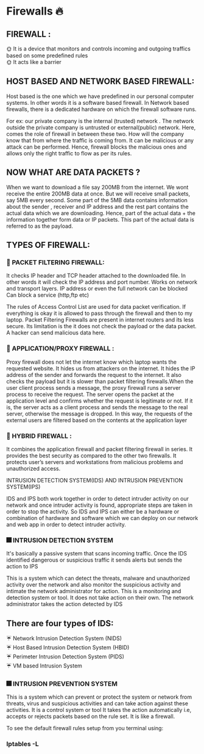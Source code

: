 # Firewalls :fire:

## FIREWALL :

:sun_with_face: It is a device that monitors and controls incoming and outgoing traffics based on some predefined rules<br>
:sun_with_face: It acts like a barrier <br>

 ## HOST BASED AND NETWORK BASED FIREWALL:

Host based is the one which we have predefined in our personal computer systems. In other words it is a software based firewall.
In Network based firewalls, there is a dedicated hardware on which the firewall software runs.

For ex: our private company is the internal (trusted) network . The network outside the private company is untrusted or external(public) network. Here, comes the role of firewall in between these two. How will the company know that from where the traffic is coming from. It can be malicious or any attack can be performed. Hence, firewall blocks the malicious ones and allows only the right traffic to flow as per its rules.

## NOW WHAT ARE DATA PACKETS ?

When we want to download a file say 200MB from the internet. We wont receive the entire 200MB data at once. But we will receive small packets, say 5MB every second. Some part of the 5MB data contains information about the sender , receiver and IP address and the rest part contains the actual data which we are downloading. Hence, part of the actual data + the information together form data or IP packets. This part of the actual data is referred to as the payload. 

## TYPES OF FIREWALL:

### :anger: PACKET FILTERING FIREWALL: 
It checks IP header and TCP header attached to the downloaded file. In other words it will check the IP address and port number. 
Works on network and transport layers.
IP address or even the full network can be blocked
Can block a service (http,ftp etc)

The rules of Access Control List are used for data packet verification. If everything is okay it is allowed to pass through the firewall and then to my laptop. Packet Filtering Firewalls are present in internet routers and its less secure. Its limitation is the it does not check the payload or the data packet. A hacker can send malicious data here.

### :anger: APPLICATION/PROXY FIREWALL :

Proxy firewall does not let the internet know which laptop wants the requested website. It hides us from attackers on the internet. It hides the IP address of the sender and forwards the request to the internet. It also checks the payload but it is slower than packet filtering firewalls.When the user client process sends a message, the proxy firewall runs a server process to receive the request. The server opens the packet at the application level and confirms whether the request is legitimate or not. If it is, the server acts as a client process and sends the message to the real server, otherwise the message is dropped. In this way, the requests of the external users are filtered based on the contents at the application layer

### :anger: HYBRID FIREWALL :

It combines the application firewall and packet filtering firewall in series. It provides the best security as compared to the other two firewalls. It protects user’s servers and workstations from malicious problems and unauthorized access.


INTRUSION DETECTION SYSTEM(IDS) AND INTRUSION PREVENTION SYSTEM(IPS)

IDS and IPS both work together in order to detect intruder activity on our network and once intruder activity is found, appropriate steps are taken in order to stop the activity. So IDS and IPS can either be a hardware or combination of hardware and software which we can deploy on our network and web app in order to detect intruder activity. 

### :fireworks: INTRUSION DETECTION SYSTEM

It's basically a passive system that scans incoming traffic. Once the IDS identified dangerous or suspicious traffic it sends alerts but sends the action to IPS

This is a system which can detect the threats, malware and unauthorized activity over the network and also monitor the suspicious activity and intimate the network administrator for action.
This is a monitoring and detection system or tool.
It does not take action on their own. The network administrator takes the action detected by IDS

## There are four types of IDS:

:umbrella: Network Intrusion Detection System (NIDS)<br>
:umbrella: Host Based Intrusion Detection System (HBID)<br>
:umbrella: Perimeter Intrusion Detection System (PIDS)<br>
:umbrella: VM based Intrusion System<br>

### :fireworks: INTRUSION PREVENTION SYSTEM

This is a system which can prevent or protect the system or network from threats, virus and suspicious activities and can take action against these activities. 
It is a control system or tool
It takes the action automatically i.e, accepts or rejects packets based on the rule set. It is like a firewall.

To see the default firewall rules setup from you terminal using:

### Iptables -L 




